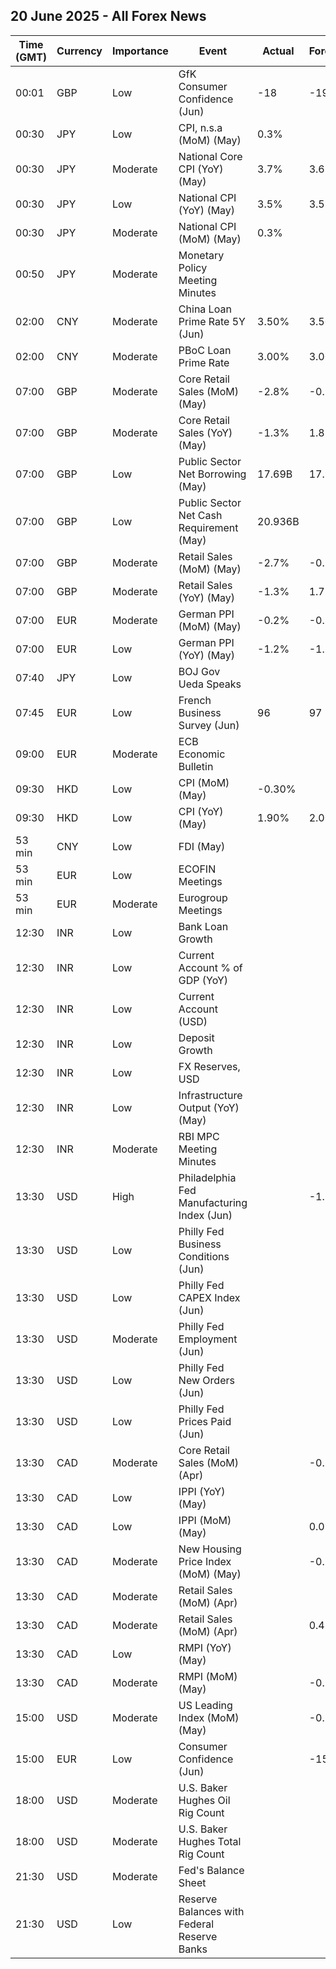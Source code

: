 ## 20 June 2025 - All Forex News

| Time (GMT) | Currency | Importance | Event | Actual | Forecast | Previous |
|------|----------|------------|-------|--------|----------|----------|
| 00:01 | GBP | Low | GfK Consumer Confidence (Jun) | -18 | -19 | -20 |
| 00:30 | JPY | Low | CPI, n.s.a (MoM) (May) | 0.3% |  | 0.4% |
| 00:30 | JPY | Moderate | National Core CPI (YoY) (May) | 3.7% | 3.6% | 3.5% |
| 00:30 | JPY | Low | National CPI (YoY) (May) | 3.5% | 3.5% | 3.6% |
| 00:30 | JPY | Moderate | National CPI (MoM) (May) | 0.3% |  | 0.1% |
| 00:50 | JPY | Moderate | Monetary Policy Meeting Minutes |  |  |  |
| 02:00 | CNY | Moderate | China Loan Prime Rate 5Y (Jun) | 3.50% | 3.50% | 3.50% |
| 02:00 | CNY | Moderate | PBoC Loan Prime Rate | 3.00% | 3.00% | 3.00% |
| 07:00 | GBP | Moderate | Core Retail Sales (MoM) (May) | -2.8% | -0.5% | 1.4% |
| 07:00 | GBP | Moderate | Core Retail Sales (YoY) (May) | -1.3% | 1.8% | 5.2% |
| 07:00 | GBP | Low | Public Sector Net Borrowing (May) | 17.69B | 17.90B | 20.05B |
| 07:00 | GBP | Low | Public Sector Net Cash Requirement (May) | 20.936B |  | 9.284B |
| 07:00 | GBP | Moderate | Retail Sales (MoM) (May) | -2.7% | -0.5% | 1.3% |
| 07:00 | GBP | Moderate | Retail Sales (YoY) (May) | -1.3% | 1.7% | 5.0% |
| 07:00 | EUR | Moderate | German PPI (MoM) (May) | -0.2% | -0.3% | -0.6% |
| 07:00 | EUR | Low | German PPI (YoY) (May) | -1.2% | -1.2% | -0.9% |
| 07:40 | JPY | Low | BOJ Gov Ueda Speaks |  |  |  |
| 07:45 | EUR | Low | French Business Survey (Jun) | 96 | 97 | 97 |
| 09:00 | EUR | Moderate | ECB Economic Bulletin |  |  |  |
| 09:30 | HKD | Low | CPI (MoM) (May) | -0.30% |  | -0.10% |
| 09:30 | HKD | Low | CPI (YoY) (May) | 1.90% | 2.00% | 2.00% |
| 53 min | CNY | Low | FDI (May) |  |  | -10.90% |
| 53 min | EUR | Low | ECOFIN Meetings |  |  |  |
| 53 min | EUR | Moderate | Eurogroup Meetings |  |  |  |
| 12:30 | INR | Low | Bank Loan Growth |  |  | 9.8% |
| 12:30 | INR | Low | Current Account % of GDP (YoY) |  |  | -0.70% |
| 12:30 | INR | Low | Current Account (USD) |  |  | -23.200B |
| 12:30 | INR | Low | Deposit Growth |  |  | 10.0% |
| 12:30 | INR | Low | FX Reserves, USD |  |  | 696.66B |
| 12:30 | INR | Low | Infrastructure Output (YoY) (May) |  |  | 0.5% |
| 12:30 | INR | Moderate | RBI MPC Meeting Minutes |  |  |  |
| 13:30 | USD | High | Philadelphia Fed Manufacturing Index (Jun) |  | -1.7 | -4.0 |
| 13:30 | USD | Low | Philly Fed Business Conditions (Jun) |  |  | 47.2 |
| 13:30 | USD | Low | Philly Fed CAPEX Index (Jun) |  |  | 27.00 |
| 13:30 | USD | Moderate | Philly Fed Employment (Jun) |  |  | 16.5 |
| 13:30 | USD | Low | Philly Fed New Orders (Jun) |  |  | 7.5 |
| 13:30 | USD | Low | Philly Fed Prices Paid (Jun) |  |  | 59.80 |
| 13:30 | CAD | Moderate | Core Retail Sales (MoM) (Apr) |  | -0.2% | -0.7% |
| 13:30 | CAD | Low | IPPI (YoY) (May) |  |  | 2.0% |
| 13:30 | CAD | Low | IPPI (MoM) (May) |  | 0.0% | -0.8% |
| 13:30 | CAD | Moderate | New Housing Price Index (MoM) (May) |  | -0.2% | -0.4% |
| 13:30 | CAD | Moderate | Retail Sales (MoM) (Apr) |  |  | 0.8% |
| 13:30 | CAD | Moderate | Retail Sales (MoM) (Apr) |  | 0.4% | 0.8% |
| 13:30 | CAD | Low | RMPI (YoY) (May) |  |  | -3.6% |
| 13:30 | CAD | Moderate | RMPI (MoM) (May) |  | -0.8% | -3.0% |
| 15:00 | USD | Moderate | US Leading Index (MoM) (May) |  | -0.1% | -1.0% |
| 15:00 | EUR | Low | Consumer Confidence (Jun) |  | -15.0 | -15.2 |
| 18:00 | USD | Moderate | U.S. Baker Hughes Oil Rig Count |  |  | 439 |
| 18:00 | USD | Moderate | U.S. Baker Hughes Total Rig Count |  |  | 555 |
| 21:30 | USD | Moderate | Fed's Balance Sheet |  |  | 6,677B |
| 21:30 | USD | Low | Reserve Balances with Federal Reserve Banks |  |  | 3.430T |
